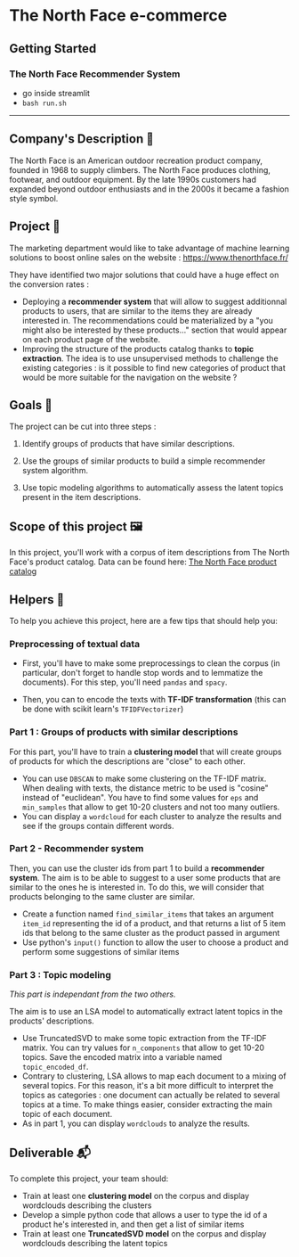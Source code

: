 # The North Face e-commerce


## Getting Started

### The North Face Recommender System

* go inside streamlit
* `bash run.sh`

-----


## Company's Description 📇

The North Face is an American outdoor recreation product company, founded in 1968 to supply climbers. The North Face produces clothing, footwear, and outdoor equipment. By the late 1990s customers had expanded beyond outdoor enthusiasts and in the 2000s it became a fashion style symbol.


## Project 🚧

The marketing department would like to take advantage of machine learning solutions to boost online sales on the website : https://www.thenorthface.fr/

They have identified two major solutions that could have a huge effect on the conversion rates :
- Deploying a **recommender system** that will allow to suggest additionnal products to users, that are similar to the items they are already interested in. The recommendations could be materialized by a "you might also be interested by these products..." section that would appear on each product page of the website.
- Improving the structure of the products catalog thanks to **topic extraction**. The idea is to use unsupervised methods to challenge the existing categories : is it possible to find new categories of product that would be more suitable for the navigation on the website ?



## Goals 🎯

The project can be cut into three steps :

1. Identify groups of products that have similar descriptions.

2. Use the groups of similar products to build a simple recommender system algorithm.

3. Use topic modeling algorithms to automatically assess the latent topics present in the item descriptions.



## Scope of this project 🖼️

In this project, you'll work with a corpus of item descriptions from The North Face's product catalog. Data can be found here: <a href="https://www.kaggle.com/cclark/product-item-data?select=sample-data.csv" target="_blank"> The North Face product catalog</a>



## Helpers 🦮

To help you achieve this project, here are a few tips that should help you: 

### Preprocessing of textual data

- First, you'll have to make some preprocessings to clean the corpus (in particular, don't forget to handle stop words and to lemmatize the documents). For this step, you'll need `pandas` and `spacy`.

- Then, you can to encode the texts with **TF-IDF transformation** (this can be done with scikit learn's `TFIDFVectorizer`)

### Part 1 : Groups of products with similar descriptions

For this part, you'll have to train a **clustering model** that will create groups of products for which the descriptions are "close" to each other. 
- You can use `DBSCAN` to make some clustering on the TF-IDF matrix. When dealing with texts, the distance metric to be used is "cosine" instead of "euclidean". You have to find some values for `eps` and `min_samples` that allow to get 10-20 clusters and not too many outliers.
- You can display a `wordcloud` for each cluster to analyze the results and see if the groups contain different words.

### Part 2 - Recommender system

Then, you can use the cluster ids from part 1 to build a **recommender system**. The aim is to be able to suggest to a user some products that are similar to the ones he is interested in. To do this, we will consider that products belonging to the same cluster are similar.

- Create a function named `find_similar_items` that takes an argument `item_id` representing the id of a product, and that returns a list of 5 item ids that belong to the same cluster as the product passed in argument
- Use python's `input()` function to allow the user to choose a product and perform some suggestions of similar items

### Part 3 : Topic modeling

*This part is independant from the two others.*

The aim is to use an LSA model to automatically extract latent topics in the products' descriptions.

- Use TruncatedSVD to make some topic extraction from the TF-IDF matrix. You can try values for `n_components` that allow to get 10-20 topics. Save the encoded matrix into a variable named `topic_encoded_df`.
- Contrary to clustering, LSA allows to map each document to a mixing of several topics. For this reason, it's a bit more difficult to interpret the topics as categories : one document can actually be related to several topics at a time. To make things easier, consider extracting the main topic of each document.
- As in part 1, you can display `wordclouds` to analyze the results.



## Deliverable 📬

To complete this project, your team should: 

- Train at least one **clustering model** on the corpus and display wordclouds describing the clusters
- Develop a simple python code that allows a user to type the id of a product he's interested in, and then get a list of similar items
- Train at least one **TruncatedSVD model** on the corpus and display wordclouds describing the latent topics